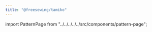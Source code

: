 ```yaml
---
title: "@freesewing/tamiko"
---
```


import PatternPage from "../../../../../src/components/pattern-page";

<PatternPage pattern="tamiko" />
